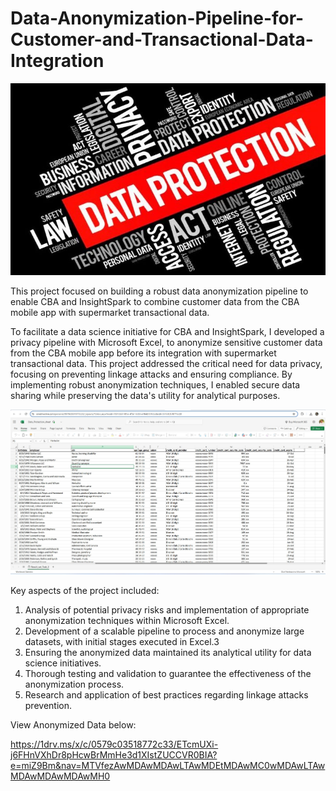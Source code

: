 # Data-Anonymization-Pipeline-for-Customer-and-Transactional-Data-Integration
![Image Alt](https://github.com/eziukwuinnocent/Data-Anonymization-Pipeline-for-Customer-and-Transactional-Data-Integration/blob/c95fd9012a724a6cafdac5e7b1123ce78772a902/Data-Protection-Act-705x430.jpg)

This project focused on building a robust data anonymization pipeline to enable CBA and InsightSpark to combine customer data from the CBA mobile app with supermarket transactional data.

To facilitate a data science initiative for CBA and InsightSpark, I developed a privacy pipeline with Microsoft Excel, to anonymize sensitive customer data from the CBA mobile app before its integration with supermarket transactional data. This project addressed the critical need for data privacy, focusing on preventing linkage attacks and ensuring compliance. By implementing robust anonymization techniques, I enabled secure data sharing while preserving the data's utility for analytical purposes.

![Image Alt](https://github.com/eziukwuinnocent/Data-Anonymization-Pipeline-for-Customer-and-Transactional-Data-Integration/blob/ab57faddb02c96e5b6eb0c29f324ad3ef6dc0f95/Excel_Anonymization.jpg)

Key aspects of the project included:

1. Analysis of potential privacy risks and implementation of appropriate anonymization techniques within Microsoft Excel.
2. Development of a scalable pipeline to process and anonymize large datasets, with initial stages executed in Excel.3
3. Ensuring the anonymized data maintained its analytical utility for data science initiatives.
4. Thorough testing and validation to guarantee the effectiveness of the anonymization process.
5. Research and application of best practices regarding linkage attacks prevention.

View Anonymized Data below:

https://1drv.ms/x/c/0579c03518772c33/ETcmUXi-j6FHnVXhDr8pHcwBrMmHe3d1XIstZUCCVR0BIA?e=miZ9Bm&nav=MTVfezAwMDAwMDAwLTAwMDEtMDAwMC0wMDAwLTAwMDAwMDAwMDAwMH0
